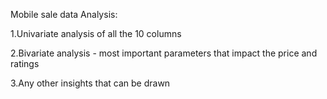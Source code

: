 Mobile sale data Analysis:


1.Univariate analysis of all the 10 columns

2.Bivariate analysis - most important parameters that impact the price and ratings

3.Any other insights that can be drawn
